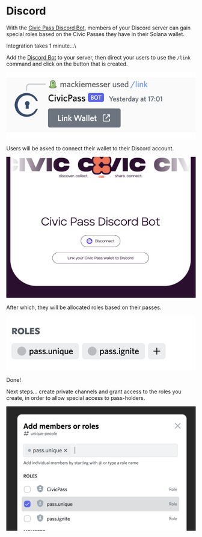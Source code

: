 # Discord

With the [Civic Pass Discord Bot](https://discord.com/api/oauth2/authorize?client\_id=984369541108875327\&permissions=2415937536\&redirect\_uri=https%3A%2F%2Fapi.civic.com%2Fdiscord%2Fregister\&response\_type=code\&scope=bot%20identify%20applications.commands), members of your Discord server can gain special roles based on the Civic Passes they have in their Solana wallet.

Integration takes 1 minute...\


Add the [Discord Bot](https://discord.com/api/oauth2/authorize?client\_id=984369541108875327\&permissions=2415937536\&redirect\_uri=https%3A%2F%2Fapi.civic.com%2Fdiscord%2Fregister\&response\_type=code\&scope=bot%20identify%20applications.commands) to your server, then direct your users to use the `/link` command and click on the button that is created.

![](<../.gitbook/assets/image (4).png>)

Users will be asked to connect their wallet to their Discord account.

![](<../.gitbook/assets/image (1).png>)

After which, they will be allocated roles based on their passes.

![](<../.gitbook/assets/image (3).png>)

Done!

Next steps... create private channels and grant access to the roles you create, in order to allow special access to pass-holders.

![](<../.gitbook/assets/image (7).png>)

